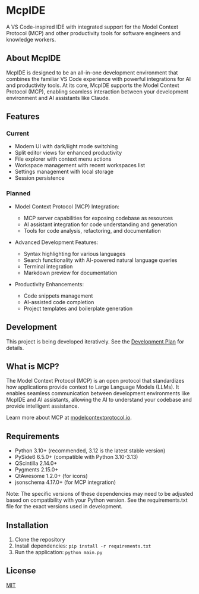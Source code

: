 # McpIDE

A VS Code-inspired IDE with integrated support for the Model Context Protocol (MCP) and other productivity tools for software engineers and knowledge workers.

## About McpIDE

McpIDE is designed to be an all-in-one development environment that combines the familiar VS Code experience with powerful integrations for AI and productivity tools. At its core, McpIDE supports the Model Context Protocol (MCP), enabling seamless interaction between your development environment and AI assistants like Claude.

## Features

### Current
- Modern UI with dark/light mode switching
- Split editor views for enhanced productivity
- File explorer with context menu actions
- Workspace management with recent workspaces list
- Settings management with local storage
- Session persistence

### Planned
- Model Context Protocol (MCP) Integration:
  - MCP server capabilities for exposing codebase as resources
  - AI assistant integration for code understanding and generation
  - Tools for code analysis, refactoring, and documentation
- Advanced Development Features:
  - Syntax highlighting for various languages
  - Search functionality with AI-powered natural language queries
  - Terminal integration
  - Markdown preview for documentation

- Productivity Enhancements:
  - Code snippets management
  - AI-assisted code completion
  - Project templates and boilerplate generation

## Development

This project is being developed iteratively. See the [Development Plan](docs/development_plan.md) for details.

## What is MCP?

The Model Context Protocol (MCP) is an open protocol that standardizes how applications provide context to Large Language Models (LLMs). It enables seamless communication between development environments like McpIDE and AI assistants, allowing the AI to understand your codebase and provide intelligent assistance.

Learn more about MCP at [modelcontextprotocol.io](https://modelcontextprotocol.io/introduction).

## Requirements

- Python 3.10+ (recommended, 3.12 is the latest stable version)
- PySide6 6.5.0+ (compatible with Python 3.10-3.13)
- QScintilla 2.14.0+
- Pygments 2.15.0+
- QtAwesome 1.2.0+ (for icons)
- jsonschema 4.17.0+ (for MCP integration)

Note: The specific versions of these dependencies may need to be adjusted based on compatibility with your Python version. See the requirements.txt file for the exact versions used in development.

## Installation

1. Clone the repository
2. Install dependencies: `pip install -r requirements.txt`
3. Run the application: `python main.py`

## License

[MIT](LICENSE)
